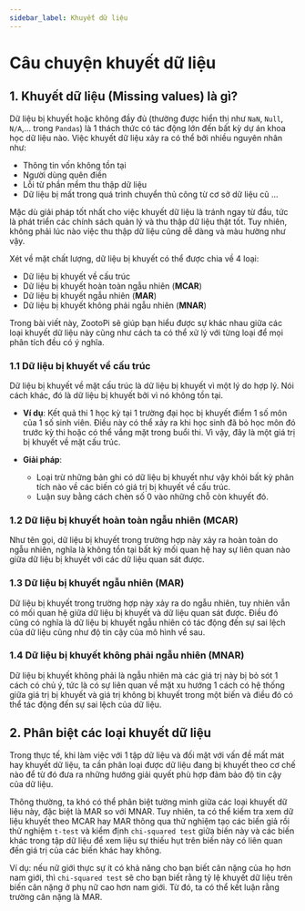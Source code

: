 ```yaml
---
sidebar_label: Khuyết dữ liệu
---
```


# Câu chuyện khuyết dữ liệu

## 1. Khuyết dữ liệu (Missing values) là gì?

Dữ liệu bị khuyết hoặc không đầy đủ (thường được hiển thị như `NaN`, `Null`, `N/A`,… trong `Pandas`) là 1 thách thức có tác động lớn đến bất kỳ dự án khoa học dữ liệu nào. Việc khuyết dữ liệu xảy ra có thể bởi nhiều nguyên nhân như:

- Thông tin vốn không tồn tại
- Người dùng quên điền
- Lỗi từ phần mềm thu thập dữ liệu
- Dữ liệu bị mất trong quá trình chuyển thủ công từ cơ sở dữ liệu cũ ...

Mặc dù giải pháp tốt nhất cho việc khuyết dữ liệu là tránh ngay từ đầu, tức là phát triển các chính sách quản lý và thu thập dữ liệu thật tốt. Tuy nhiên, không phải lúc nào việc thu thập dữ liệu cũng dễ dàng và màu hường như vậy.

Xét về mặt chất lượng, dữ liệu bị khuyết có thể được chia về 4 loại:

- Dữ liệu bị khuyết về cấu trúc
- Dữ liệu bị khuyết hoàn toàn ngẫu nhiên (**MCAR**)
- Dữ liệu bị khuyết ngẫu nhiên (**MAR**)
- Dữ liệu bị khuyết không phải ngẫu nhiên (**MNAR**)

Trong bài viết này, ZootoPi sẽ giúp bạn hiểu được sự khác nhau giữa các loại khuyết dữ liệu này cũng như cách ta có thể xử lý với từng loại để mọi phân tích đều có ý nghĩa.

### 1.1 Dữ liệu bị khuyết về cấu trúc

Dữ liệu bị khuyết về mặt cấu trúc là dữ liệu bị khuyết vì một lý do hợp lý. Nói cách khác, đó là dữ liệu bị khuyết bởi vì nó không tồn tại.

- **Ví dụ**: Kết quả thi 1 học kỳ tại 1 trường đại học bị khuyết điểm 1 số môn của 1 số sinh viên. Điều này có thể xảy ra khi học sinh đã bỏ học môn đó trước kỳ thi hoặc có thể vắng mặt trong buổi thi. Vì vậy, đây là một giá trị bị khuyết về mặt cấu trúc.

- **Giải pháp**:
  - Loại trừ những bản ghi có dữ liệu bị khuyết như vậy khỏi bất kỳ phân tích nào về các biến có giá trị bị khuyết về cấu trúc.
  - Luận suy bằng cách chèn số 0 vào những chỗ còn khuyết đó.

### 1.2 Dữ liệu bị khuyết hoàn toàn ngẫu nhiên (MCAR)

Như tên gọi, dữ liệu bị khuyết trong trường hợp này xảy ra hoàn toàn do ngẫu nhiên, nghĩa là không tồn tại bất kỳ mối quan hệ hay sự liên quan nào giữa dữ liệu bị khuyết với các dữ liệu quan sát được.

### 1.3 Dữ liệu bị khuyết ngẫu nhiên (MAR)

Dữ liệu bị khuyết trong trường hợp này xảy ra do ngẫu nhiên, tuy nhiên vẫn có mối quan hệ giữa dữ liệu bị khuyết và dữ liệu quan sát được. Điều đó cũng có nghĩa là dữ liệu bị khuyết ngẫu nhiên có tác động đến sự sai lệch của dữ liệu cũng như độ tin cậy của mô hình về sau.

### 1.4 Dữ liệu bị khuyết không phải ngẫu nhiên (MNAR)

Dữ liệu bị khuyết không phải là ngẫu nhiên mà các giá trị này bị bỏ sót 1 cách có chủ ý, tức là có sự liên quan về mặt xu hướng 1 cách có hệ thống giữa giá trị bị khuyết và giá trị không bị khuyết trong một biến và điều đó có thể tác động đến sự sai lệch của dữ liệu.

## 2. Phân biệt các loại khuyết dữ liệu

Trong thực tế, khi làm việc với 1 tập dữ liệu và đối mặt với vấn đề mất mát hay khuyết dữ liệu, ta cần phân loại được dữ liệu đang bị khuyết theo cơ chế nào để từ đó đưa ra những hướng giải quyết phù hợp đảm bảo độ tin cậy của dữ liệu.

Thông thường, ta khó có thể phân biệt tường minh giữa các loại khuyết dữ liệu này, đặc biệt là MAR so với MNAR. Tuy nhiên, ta có thể kiểm tra xem dữ liệu khuyết theo MCAR hay MAR thông qua thử nghiệm tạo các biến giả rồi thử nghiệm `t-test` và kiểm định `chi-squared test` giữa biến này và các biến khác trong tập dữ liệu để xem liệu sự thiếu hụt trên biến này có liên quan đến giá trị của các biến khác hay không.

Ví dụ: nếu nữ giới thực sự ít có khả năng cho bạn biết cân nặng của họ hơn nam giới, thì `chi-squared test` sẽ cho bạn biết rằng tỷ lệ khuyết dữ liệu trên biến cân nặng ở phụ nữ cao hơn nam giới. Từ đó, ta có thể kết luận rằng trường cân nặng là MAR.
